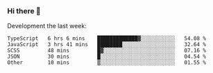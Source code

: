 ### Hi there 👋

Development the last week:
<!--START_SECTION:waka-->

```text
TypeScript   6 hrs 6 mins    █████████████▓░░░░░░░░░░░   54.08 %
JavaScript   3 hrs 41 mins   ████████░░░░░░░░░░░░░░░░░   32.64 %
SCSS         48 mins         █▓░░░░░░░░░░░░░░░░░░░░░░░   07.16 %
JSON         30 mins         █░░░░░░░░░░░░░░░░░░░░░░░░   04.54 %
Other        10 mins         ▒░░░░░░░░░░░░░░░░░░░░░░░░   01.55 %
```

<!--END_SECTION:waka-->

<!--
**JASONPANGGO/jasonpanggo** is a ✨ _special_ ✨ repository because its `README.md` (this file) appears on your GitHub profile.

Here are some ideas to get you started:

- 🔭 I’m currently working on ...
- 🌱 I’m currently learning ...
- 👯 I’m looking to collaborate on ...
- 🤔 I’m looking for help with ...
- 💬 Ask me about ...
- 📫 How to reach me: ...
- 😄 Pronouns: ...
- ⚡ Fun fact: ...
-->
